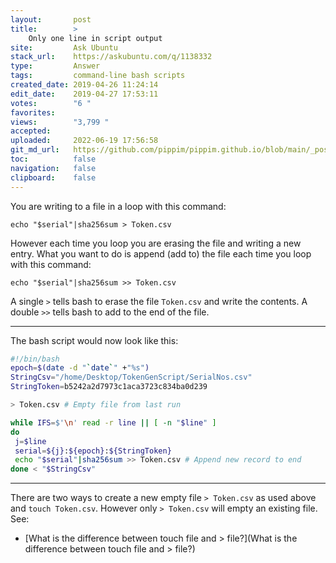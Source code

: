 ```yaml
---
layout:       post
title:        >
    Only one line in script output
site:         Ask Ubuntu
stack_url:    https://askubuntu.com/q/1138332
type:         Answer
tags:         command-line bash scripts
created_date: 2019-04-26 11:24:14
edit_date:    2019-04-27 17:53:11
votes:        "6 "
favorites:    
views:        "3,799 "
accepted:     
uploaded:     2022-06-19 17:56:58
git_md_url:   https://github.com/pippim/pippim.github.io/blob/main/_posts/2019/2019-04-26-Only-one-line-in-script-output.md
toc:          false
navigation:   false
clipboard:    false
---
```


You are writing to a file in a loop with this command:

``` 
echo "$serial"|sha256sum > Token.csv
```

However each time you loop you are erasing the file and writing a new entry. What you want to do is append (add to) the file each time you loop with this command:

``` 
echo "$serial"|sha256sum >> Token.csv
```

A single `>` tells bash to erase the file `Token.csv` and write the contents. A double `>>` tells bash to add to the end of the file.


----------

The bash script would now look like this:

``` bash
#!/bin/bash
epoch=$(date -d "`date`" +"%s")
StringCsv="/home/Desktop/TokenGenScript/SerialNos.csv"
StringToken=b5242a2d7973c1aca3723c834ba0d239

> Token.csv # Empty file from last run

while IFS=$'\n' read -r line || [ -n "$line" ]
do
 j=$line
 serial=${j}:${epoch}:${StringToken}
 echo "$serial"|sha256sum >> Token.csv # Append new record to end
done < "$StringCsv"
```


----------


There are two ways to create a new empty file `> Token.csv` as used above and `touch Token.csv`. However only `> Token.csv` will empty an existing file. See:

- [What is the difference between touch file and &gt; file?](What is the difference between touch file and &gt; file?)

